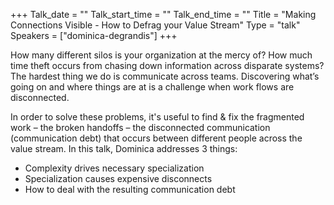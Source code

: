 +++
Talk_date = ""
Talk_start_time = ""
Talk_end_time = ""
Title = "Making Connections Visible - How to Defrag your Value Stream"
Type = "talk"
Speakers = ["dominica-degrandis"]
+++

How many different silos is your organization at the mercy of? How much time theft occurs from chasing down information across disparate systems?The hardest thing we do is communicate across teams. Discovering what’s going on and where things are at is a challenge when work flows are disconnected.

In order to solve these problems, it's useful to find & fix the fragmented work – the broken handoffs – the disconnected communication (communication debt) that occurs between different people across the value stream. In this talk, Dominica addresses 3 things:

- Complexity drives necessary specialization
- Specialization causes expensive disconnects
- How to deal with the resulting communication debt
